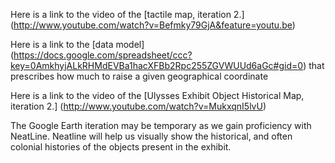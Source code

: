 Here is a link to the video of the [tactile map, iteration 2.] (http://www.youtube.com/watch?v=Befmky79GjA&feature=youtu.be)

Here is a link to the [data model] (https://docs.google.com/spreadsheet/ccc?key=0AmkhyjALkRHMdEVBa1hacXFBb2Rpc255ZGVWUUd6aGc#gid=0) that prescribes how much to raise a given geographical coordinate

Here is a link to the video of the [Ulysses Exhibit Object Historical Map, iteration 2.] (http://www.youtube.com/watch?v=MukxqnI5lvU)

The Google Earth iteration may be temporary as we gain proficiency with NeatLine. Neatline will help us visually show the historical, and often colonial histories of the objects present in the exhibit. 
